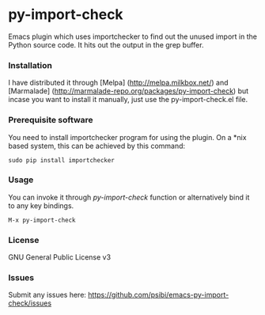 # py-import-check

Emacs plugin which uses importchecker to find out the unused import in
the Python source code. It hits out the output in the grep buffer.

### Installation

I have distributed it through [Melpa] (http://melpa.milkbox.net/) and
[Marmalade] (http://marmalade-repo.org/packages/py-import-check) but
incase you want to install it manually, just use the
py-import-check.el file.

### Prerequisite software

You need to install importchecker program for using the plugin. On a
*nix based system, this can be achieved by this command:

    sudo pip install importchecker

### Usage

You can invoke it through *py-import-check* function or
alternatively bind it to any key bindings.

    M-x py-import-check

### License

GNU General Public License v3

### Issues

Submit any issues here: https://github.com/psibi/emacs-py-import-check/issues
